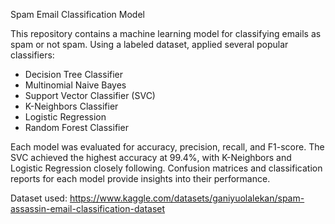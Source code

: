 Spam Email Classification Model

This repository contains a machine learning model for classifying emails as spam or not spam. Using a labeled dataset, applied several popular classifiers:

- Decision Tree Classifier
- Multinomial Naive Bayes
- Support Vector Classifier (SVC)
- K-Neighbors Classifier
- Logistic Regression
- Random Forest Classifier
  
Each model was evaluated for accuracy, precision, recall, and F1-score. The SVC achieved the highest accuracy at 99.4%,
with K-Neighbors and Logistic Regression closely following. Confusion matrices and classification reports for each model provide insights into their performance.

Dataset used: https://www.kaggle.com/datasets/ganiyuolalekan/spam-assassin-email-classification-dataset
